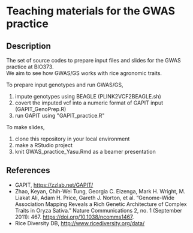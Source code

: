# Teaching materials for the GWAS practice  

## Description  
The set of source codes to prepare input files and slides for the GWAS practice at BIO373.  
We aim to see how GWAS/GS works with rice agronomic traits.  
  
To prepare input genotypes and run GWAS/GS, 
1. impute genotypes using BEAGLE (PLINK2VCF2BEAGLE.sh)  
2. covert the imputed vcf into a numeric format of GAPIT input (GAPIT_GenoPrep.R)  
3. run GAPIT using "GAPIT_practice.R"  
  
  
To make slides,  
1. clone this repository in your local environment
2. make a RStudio project
3. knit GWAS_practice_Yasu.Rmd as a beamer presentation


## References 
- GAPIT, https://zzlab.net/GAPIT/
- Zhao, Keyan, Chih-Wei Tung, Georgia C. Eizenga, Mark H. Wright, M. Liakat Ali, Adam H. Price, Gareth J. Norton, et al. “Genome-Wide Association Mapping Reveals a Rich Genetic Architecture of Complex Traits in Oryza Sativa.” Nature Communications 2, no. 1 (September 2011): 467. https://doi.org/10.1038/ncomms1467.  
- Rice Diversity DB, http://www.ricediversity.org/data/  
